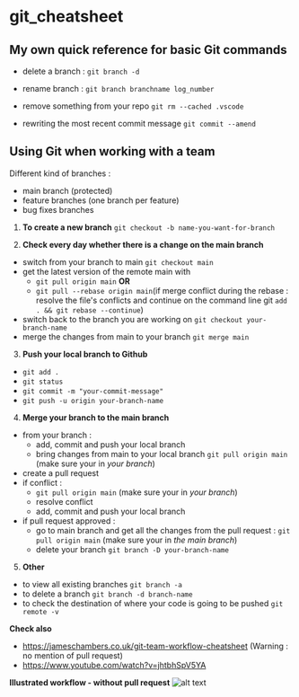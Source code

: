 # git_cheatsheet

## My own quick reference for basic Git commands

- delete a branch :
`git branch -d`

- rename branch :
`git branch branchname log_number`

- remove something from your repo
`git rm --cached .vscode`

- rewriting the most recent commit message
`git commit --amend`

## Using Git when working with a team

Different kind of branches :
- main branch (protected)
- feature branches (one branch per feature)
- bug fixes branches

1. **To create a new branch**
`git checkout -b name-you-want-for-branch`

2. **Check every day whether there is a change on the main branch**
- switch from your branch to main `git checkout main`
- get the latest version of the remote main with
	- `git pull origin main` **OR**
	- `git pull --rebase origin main`(if merge conflict during the rebase : resolve the file's conflicts and continue on the command line git `add . && git rebase --continue`)
- switch back to the branch you are working on `git checkout your-branch-name`
- merge the changes from main to your branch `git merge main`

3. **Push your local branch to Github**
- `git add .`
- `git status`
- `git commit -m "your-commit-message"`
- `git push -u origin your-branch-name`

4. **Merge your branch to the main branch**
- from your branch :
	- add, commit and push your local branch
	- bring changes from main to your local branch `git pull origin main` (make sure your in *your branch*)
- create a pull request
- if conflict :
	- `git pull origin main` (make sure your in *your branch*)
	- resolve conflict
	- add, commit and push your local branch
- if pull request approved :
	- go to main branch and get all the changes from the pull request : `git pull origin main` (make sure your in *the main branch*)
	- delete your branch `git branch -D your-branch-name`

5. **Other**
- to view all existing branches `git branch -a`
- to delete a branch `git branch -d branch-name`
- to check the destination of where your code is going to be pushed `git remote -v`

**Check also**
- https://jameschambers.co.uk/git-team-workflow-cheatsheet (Warning : no mention of pull request)
- https://www.youtube.com/watch?v=jhtbhSpV5YA

**Illustrated workflow - without pull request**
![alt text](https://img.jame.sc/git-workflow.gif)
